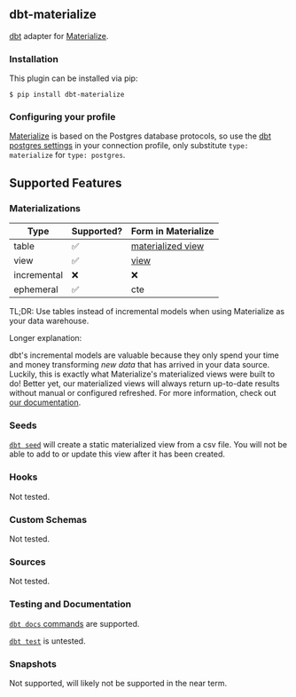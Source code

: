 ## dbt-materialize

[dbt](https://www.getdbt.com/) adapter for [Materialize](http://materialize.io). 

### Installation
This plugin can be installed via pip:
```
$ pip install dbt-materialize
```

### Configuring your profile

[Materialize](http://materialize.io) is based on the Postgres database protocols, so use the
[dbt postgres settings](https://docs.getdbt.com/docs/profile-postgres) in your connection profile,
only substitute `type: materialize` for `type: postgres`.

## Supported Features

### Materializations

Type | Supported? | Form in Materialize
-----|------------|----------------
table | :white_check_mark: | [materialized view](https://materialize.com/docs/sql/create-materialized-view/#main)
view | :white_check_mark: | [view](https://materialize.com/docs/sql/create-view/#main)
incremental | :x: |:x:
ephemeral | :white_check_mark: | cte

TL;DR: Use tables instead of incremental models when using Materialize as your data warehouse.

Longer explanation:

dbt's incremental models are valuable because they only spend your time and money transforming *new data*
that has arrived in your data source. Luckily, this is exactly what Materialize's materialized views were
built to do! Better yet, our materialized views will always return up-to-date results without manual or
configured refreshed. For more information, check out [our documentation](https://materialize.com/docs/).

### Seeds

[`dbt seed`](https://docs.getdbt.com/reference/commands/seed/) will create a static materialized
view from a csv file. You will not be able to add to or update this view after it has been created.

### Hooks

Not tested.

### Custom Schemas

Not tested.

### Sources

Not tested.

### Testing and Documentation

[`dbt docs` commands](https://docs.getdbt.com/reference/commands/cmd-docs) are supported.

[`dbt test`](https://docs.getdbt.com/reference/commands/test) is untested.

### Snapshots

Not supported, will likely not be supported in the near term.  

